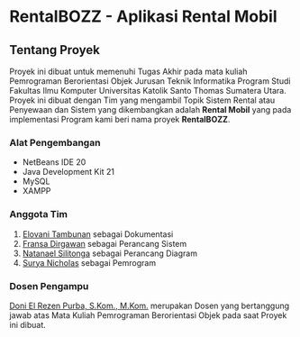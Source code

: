 # RentalBOZZ - Aplikasi Rental Mobil

## Tentang Proyek
Proyek ini dibuat untuk memenuhi Tugas Akhir pada mata kuliah Pemrograman Berorientasi Objek  Jurusan Teknik Informatika Program Studi Fakultas Ilmu Komputer Universitas Katolik Santo Thomas Sumatera Utara. Proyek ini dibuat dengan Tim yang mengambil Topik Sistem Rental atau Penyewaan dan Sistem yang dikembangkan adalah __Rental Mobil__ yang pada implementasi Program kami beri nama proyek __RentalBOZZ__.

### Alat Pengembangan
- NetBeans IDE 20
- Java Development Kit 21
- MySQL
- XAMPP

### Anggota Tim
1. [Elovani Tambunan]() sebagai Dokumentasi
2. [Fransa Dirgawan]() sebagai Perancang Sistem
3. [Natanael Silitonga](https://www.instagram.com/nathan_sil__) sebagai Perancang Diagram
4. [Surya Nicholas](https://www.instagram.com/suryanicholas.t) sebagai Pemrogram

### Dosen Pengampu
[Doni El Rezen Purba, S.Kom., M.Kom.]() merupakan Dosen yang bertanggung jawab atas Mata Kuliah Pemrograman Berorientasi Objek pada saat Proyek ini dibuat.
